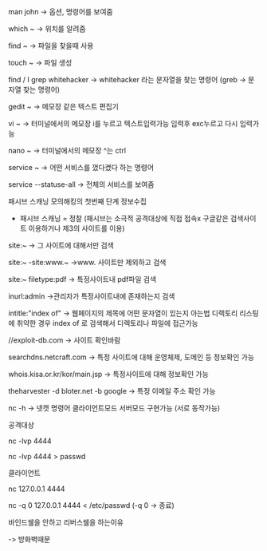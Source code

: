 man john -> 옵션, 명령어를 보여줌

which ~ -> 위치를 알려줌

find ~ -> 파일을 찾을때 사용

touch ~ -> 파일 생성

find / I grep whitehacker -> whitehacker 라는 문자열을 찾는 명령어 (greb -> 
문자열 찾는 명령어)

gedit ~ -> 메모장 같은 텍스트 편집기

vi ~ -> 터미널에서의 메모장 i를 누르고 텍스트입력가능 입력후 exc누르고 다시 
입력가능

nano ~ -> 터미널에서의 메모장 ^는 ctrl 

service ~ -> 어떤 서비스를 껐다켰다 하는 명령어

service --statuse-all -> 전체의 서비스를 보여줌


패시브 스캐닝
모의해킹의 첫번째 단계 정보수집
- 패시브 스캐닝 = 정찰 
(패시브는 소극적 공격대상에 직접 접속x 구글같은 검색사이트 이용하거나 제3의 사이트를 이용)

site:~ -> 그 사이트에 대해서만 검색

site:~ -site:www.~ ->www. 사이트만 제외하고 검색

site:~ filetype:pdf -> 특정사이트내 pdf파일 검색

inurl:admin ->관리자가 특정사이트내에 존재하는지 검색

intitle:"index of" -> 웹페이지의 제목에 어떤 문자열이 있는지 아는법 
디렉토리 리스팅에 취약한 경우 index of 로 검색해서 디렉토리나 파일에 접근가능  

//exploit-db.com -> 사이트 확인바람

searchdns.netcraft.com -> 특정 사이트에 대해 운영체제, 도메인 등 정보확인 가능

whois.kisa.or.kr/kor/main.jsp -> 특정사이트에 대해 정보확인 가능

theharvester -d bloter.net -b google -> 특정 이메일 주소 확인 가능

nc -h -> 넷캣 명령어 클라이언트모드 서버모드 구현가능 (서로 동작가능)

공격대상

nc -lvp 4444 

nc -lvp 4444 > passwd 

클라이언트

nc 127.0.0.1 4444

nc -q 0 127.0.0.1 4444 < /etc/passwd (-q 0 -> 종료)

바인드쉘을 안하고 리버스쉘을 하는이유

-> 방화벽때문